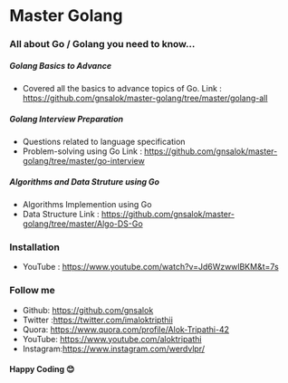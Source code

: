 # Master Golang

### All about Go / Golang you need to know...

##### Golang Basics to Advance

- Covered all the basics to advance topics of Go.
  Link : https://github.com/gnsalok/master-golang/tree/master/golang-all

##### Golang Interview Preparation

- Questions related to language specification
- Problem-solving using Go
  Link : https://github.com/gnsalok/master-golang/tree/master/go-interview

##### Algorithms and Data Struture using Go

- Algorithms Implemention using Go
- Data Structure
  Link : https://github.com/gnsalok/master-golang/tree/master/Algo-DS-Go

### Installation

- YouTube : https://www.youtube.com/watch?v=Jd6WzwwlBKM&t=7s

### Follow me

- Github: https://github.com/gnsalok
- Twitter :https://twitter.com/imaloktripthii
- Quora: https://www.quora.com/profile/Alok-Tripathi-42
- YouTube: https://www.youtube.com/aloktripathi
- Instagram:https://www.instagram.com/werdvlpr/

#### Happy Coding 😊
